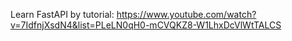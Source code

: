Learn FastAPI by tutorial: https://www.youtube.com/watch?v=7IdfnjXsdN4&list=PLeLN0qH0-mCVQKZ8-W1LhxDcVlWtTALCS
